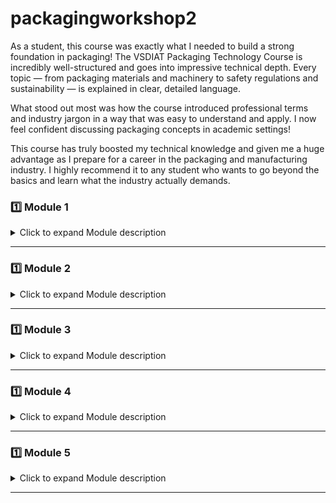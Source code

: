 # packagingworkshop2

As a student, this course was exactly what I needed to build a strong foundation in packaging!
The VSDIAT Packaging Technology Course is incredibly well-structured and goes into impressive technical depth. Every topic — from packaging materials and machinery to safety regulations and sustainability — is explained in clear, detailed language.

What stood out most was how the course introduced professional terms and industry jargon in a way that was easy to understand and apply. I now feel confident discussing packaging concepts in academic settings!

This course has truly boosted my technical knowledge and given me a huge advantage as I prepare for a career in the packaging and manufacturing industry. I highly recommend it to any student who wants to go beyond the basics and learn what the industry actually demands.

### 1️⃣ Module 1

<details>
<summary>Click to expand Module description</summary>

# Packaging Evolution: From Basic to 3D Integration

Lesson 1: Introduction to Semiconductor Packaging And Industry Overview

Lesson 2: Understanding Package Requirements And Foundational Package Types

Lesson 3: Evolving Package Architectures: From Single Chip to Multi-Chip Modules

Lesson 4: Interposers, Re-distribution Layers And 2.5D/3D Packaging Approaches.

Lesson 5: Comparative Analysis And Selecting The Right Packaging Solution

</details>

---

### 1️⃣ Module 2

<details>
<summary>Click to expand Module description</summary>

# From Wafer To Package: Assembly And Manufacturing Essentials

Lesson 1: Setting The Stage: Supply Chain And Facilities

Lesson 2: Wafer Pre-Preparation: Grinding And Dicing

Lesson 3: Wire Bond Packaging: Die Attach To Molding

Lesson 4: Flip Chip Assembly: Bump Formation and Underfill

Lesson 5: Wafer Level Packaging And Conclusion

</details>

---

### 1️⃣ Module 3

<details>
<summary>Click to expand Module description</summary>

# Labs: Thermal Simulation Of Semiconductor Packages With Ansys

Lesson 1: Introduction And Getting Started With Ansys Electronics Desktop

Lesson 2: Setting Up A Flip-Chip BGA Package

Lesson 3: Material Definitions And Thermal Power Sources

Lesson 4: Meshing and Running The Thermal Analysis

Lesson 5: Viewing Results And Exploring Other Package Types

</details>

---

### 1️⃣ Module 4

<details>
<summary>Click to expand Module description</summary>

# Ensuring Package Reliability: Testing and Performance Validation

Lesson 1: Introduction to Package Testing And Electrical Functionality Checks

Lesson 2: Reliability And Performance Testing of Semiconductor Packages

</details>

---

### 1️⃣ Module 5

<details>
<summary>Click to expand Module description</summary>

# Package Design And Modeling: Building A Semiconductor Package From Scratch

Lesson 1: Introduction To Package Cross-Section Modelling In Ansys Electronics Desktop

Lesson 2: Creating The Die And Substrate In AEDT

Lesson 3: Adding Die Attach And Bond Pads

Lesson 4: Wire Bond Creation and Material Assignment

Lesson 5: Applying Mold Compound and Finalizing the Package Model 

</details>

---
